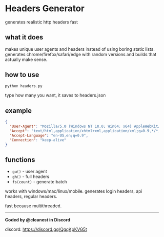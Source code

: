 # Headers Generator

generates realistic http headers fast

## what it does

makes unique user agents and headers instead of using boring static lists. generates chrome/firefox/safari/edge with random versions and builds that actually make sense.

## how to use

```bash
python headers.py
```

type how many you want, it saves to headers.json

## example

```json
{
  "User-Agent": "Mozilla/5.0 (Windows NT 10.0; Win64; x64) AppleWebKit/537.36 (KHTML, like Gecko) Chrome/121.0.0.4829 Safari/537.36",
  "Accept": "text/html,application/xhtml+xml,application/xml;q=0.9,*/*;q=0.8",
  "Accept-Language": "en-US,en;q=0.9",
  "Connection": "keep-alive"
}
```

## functions

- `gu()` - user agent
- `gh()` - full headers  
- `fs(count)` - generate batch

works with windows/mac/linux/mobile. generates login headers, api headers, regular headers.

fast because multithreaded.

---

**Coded by @cleanest in Discord** 


discord: https://discord.gg/QgqKpKVG5t
